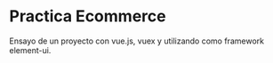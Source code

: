# Practica Ecommerce

Ensayo de un proyecto con vue.js, vuex y utilizando como framework element-ui.
